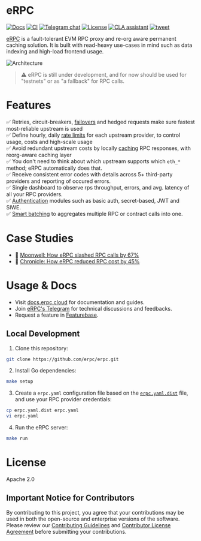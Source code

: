 # eRPC

<a href="https://docs.erpc.cloud//"><img alt="Docs" src="https://img.shields.io/badge/docs-get%20started-brightgreen"/></a>
[![CI][ci-badge]][ci-url]
[![Telegram chat][tg-badge]][tg-url]
[![License][license-badge]][license-url]
[![CLA assistant](https://cla-assistant.io/readme/badge/erpc/erpc)](https://cla-assistant.io/erpc/erpc)
<a href="https://twitter.com/intent/tweet?text=EVM%20RPC%20proxy%20to%20increase%20reliability%20and%20reduce%20costs%20of%20your%20RPC%20usage%20https://www.erpc.cloud&hashtags=rpc,proxy,caching">
<img alt="tweet" src="https://img.shields.io/twitter/url/http/shields.io.svg?style=social"/>
</a>

[eRPC](https://erpc.cloud/) is a fault-tolerant EVM RPC proxy and re-org aware permanent caching solution. It is built with read-heavy use-cases in mind such as data indexing and high-load frontend usage.

![Architecture](./assets/hla-diagram.svg)

> ⚠️ eRPC is still under development, and for now should be used for "testnets" or as "a fallback" for RPC calls.

# Features

✅ Retries, circuit-breakers, [failovers](https://docs.erpc.cloud/config/failsafe) and hedged requests make sure fastest most-reliable upstream is used <br/>
✅ Define hourly, daily [rate limits](https://docs.erpc.cloud/config/rate-limiters) for each upstream provider, to control usage, costs and high-scale usage<br/>
✅ Avoid redundant upstream costs by locally [caching](https://docs.erpc.cloud/config/database) RPC responses, with reorg-aware caching layer<br/>
✅ You don't need to think about which upstream supports which `eth_*` method; eRPC automatically does that.<br/>
✅ Receive consistent error codes with details across 5+ third-party providers and reporting of occured errors.<br/>
✅ Single dashboard to observe rps throughput, errors, and avg. latency of all your RPC providers.<br/>
✅ [Authentication](https://docs.erpc.cloud/config/auth) modules such as basic auth, secret-based, JWT and SIWE.<br/>
✅ [Smart batching](https://docs.erpc.cloud/operation/batch) to aggregates multiple RPC or contract calls into one.<br/>

# Case Studies

* 🚀 [Moonwell: How eRPC slashed RPC calls by 67%](https://erpc.cloud/case-studies/moonwell)
* 🚀 [Chronicle: How eRPC reduced RPC cost by 45%](https://erpc.cloud/case-studies/chronicle)

# Usage & Docs

- Visit [docs.erpc.cloud](https://docs.erpc.cloud) for documentation and guides.
- Join [eRPC's Telegram](https://t.me/+eEik0_G1VMhmN2U8) for technical discussions and feedbacks.
- Request a feature in [Featurebase](https://erpc.featurebase.app).

## Local Development

1. Clone this repository:

```bash
git clone https://github.com/erpc/erpc.git
```

2. Install Go dependencies:

```bash
make setup
```

3. Create a `erpc.yaml` configuration file based on the [`erpc.yaml.dist`](./erpc.yaml.dist) file, and use your RPC provider credentials:

```bash
cp erpc.yaml.dist erpc.yaml
vi erpc.yaml
```

4. Run the eRPC server:

```bash
make run
```

# License

Apache 2.0

## Important Notice for Contributors

By contributing to this project, you agree that your contributions may be used in both the open-source and enterprise versions of the software. Please review our [Contributing Guidelines](./CONTRIBUTING.md) and [Contributor License Agreement](./CLA.md) before submitting your contributions.

[ci-badge]: https://img.shields.io/badge/CI-passing-brightgreen
[ci-url]: https://github.com/erpc/erpc/actions/workflows/development.yml
[tg-badge]: https://img.shields.io/endpoint?color=neon&logo=telegram&label=chat&url=https%3A%2F%2Fmogyo.ro%2Fquart-apis%2Ftgmembercount%3Fchat_id%3Derpc_cloud
[tg-url]: https://t.me/erpc_cloud
[license-badge]: https://img.shields.io/github/license/erpc/erpc
[license-url]: https://github.com/erpc/erpc/blob/main/LICENSE

